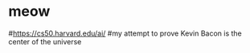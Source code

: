 # meow
#https://cs50.harvard.edu/ai/
#my attempt to prove Kevin Bacon is the center of the universe
